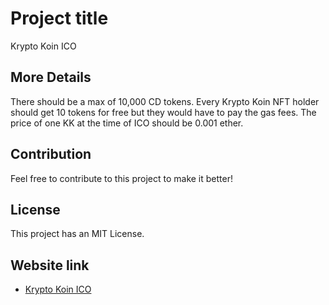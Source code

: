 # Project title

Krypto Koin ICO

## More Details

There should be a max of 10,000 CD tokens.
Every Krypto Koin NFT holder should get 10 tokens for free but they would have to pay
the gas fees.
The price of one KK at the time of ICO should be 0.001 ether.

## Contribution

Feel free to contribute to this project to make it better!

## License

This project has an MIT License.

## Website link

- [Krypto Koin ICO](https://kk-ico.netlify.app/)
